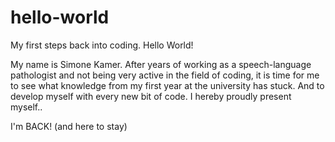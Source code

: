 # hello-world
My first steps back into coding. Hello World!

My name is Simone Kamer. 
After years of working as a speech-language pathologist and not being very active in the field of coding,
it is time for me to see what knowledge from my first year at the university has stuck.
And to develop myself with every new bit of code.
I hereby proudly present myself..

I'm BACK! (and here to stay)
